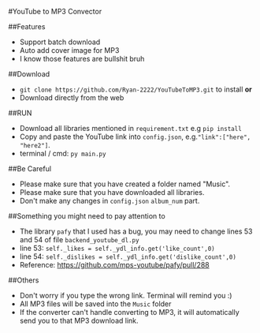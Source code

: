 #YouTube to MP3 Convector

##Features
- Support batch download
- Auto add cover image for MP3
- I know those features are bullshit bruh

##Download

- `git clone https://github.com/Ryan-2222/YouTubeToMP3.git` to install **or**
-    Download directly from the web

##RUN
- Download all libraries mentioned in `requirement.txt` e.g `pip install`
- Copy and paste the YouTube link into `config.json`, e.g.`"link":["here", "here2"]`. 
- terminal / cmd: `py main.py`

##Be Careful
- Please make sure that you have created a folder named "Music".
- Please make sure that you have downloaded all libraries.
- Don't make any changes in `config.json` `album_num` part.

##Something you might need to pay attention to 
- The library `pafy` that I used has a bug, you may need to change lines 53 and 54 of file `backend_youtube_dl.py`
- line 53: `self._likes = self._ydl_info.get('like_count',0)`
- line 54: `self._dislikes = self._ydl_info.get('dislike_count',0)`
- Reference: https://github.com/mps-youtube/pafy/pull/288

##Others
- Don't worry if you type the wrong link. Terminal will remind you :)
- All MP3 files will be saved into the `Music` folder
- If the converter can't handle converting to MP3, it will automatically send you to that MP3 download link.